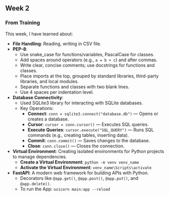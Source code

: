 ## Week 2

### From Training
This week, I have learned about:
- **File Handling**: Reading, writing in CSV file.
- **PEP-8**:
  - Use snake_case for functions/variables, PascalCase for classes.
  - Add spaces around operators (e.g., `a = b + c`) and after commas.
  - Write clear, concise comments; use docstrings for functions and classes.
  - Place imports at the top, grouped by standard libraries, third-party libraries, and local modules.
  - Separate functions and classes with two blank lines.
  - Use 4 spaces per indentation level.
- **Database Connectivity**:
  - Used SQLite3 library for interacting with SQLite databases.
  - Key Operations:
    - **Connect**: `conn = sqlite3.connect("database.db")` — Opens or creates a database.
    - **Cursor**: `cursor = conn.cursor()` — Executes SQL queries.
    - **Execute Queries**: `cursor.execute("SQL_QUERY")` — Runs SQL commands (e.g., creating tables, inserting data).
    - **Commit**: `conn.commit()` — Saves changes to the database.
    - **Close**: `conn.close()` — Closes the connection.
- **Virtual Environment**: Creating isolated environments for Python projects to manage dependencies.
  - **Create a Virtual Environment**: `python -m venv venv_name`
  - **Activate the Virtual Environment**: `venv_name\Scripts\activate`
- **FastAPI**: A modern web framework for building APIs with Python.
  - Decorators like `@app.get()`, `@app.post()`, `@app.put()`, and `@app.delete()`.
  - To run the App: `uvicorn main:app --reload`
